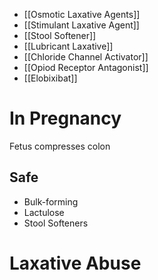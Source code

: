 - [[Osmotic Laxative Agents]]
- [[Stimulant Laxative Agent]]
- [[Stool Softener]]
- [[Lubricant Laxative]]
- [[Chloride Channel Activator]]
- [[Opiod Receptor Antagonist]]
- [[Elobixibat]]

# In Pregnancy
Fetus compresses colon

## Safe
- Bulk-forming
- Lactulose
- Stool Softeners

# Laxative Abuse
